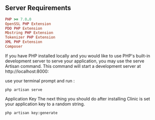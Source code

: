 ## Server Requirements


```ruby
PHP >= 7.0.0
OpenSSL PHP Extension
PDO PHP Extension
Mbstring PHP Extension
Tokenizer PHP Extension
XML PHP Extension
Composer
```
If you have PHP installed locally and you would like to use PHP's built-in development server to serve your application, you may use the serve Artisan command. This command will start a development server at http://localhost:8000:


use your terminal prompt and run :

```shell
php artisan serve

```

Application Key
The next thing you should do after installing Clinic is set your application key to a random string. 

```shell
php artisan key:generate
```
